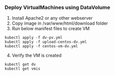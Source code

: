 
### Deploy VirtualMachines using DataVolume

1. Install Apache2 or any other webserver 
2. Copy image in /var/www/html/download folder
3. Run below manifest files to create VM
```
kubectl apply -f dv-pv.yml
kubectl apply -f upload-centos-dv.yml
kubectl apply -f centos-vm-dv.yml
```

4. Verify the VM is created
```
kubectl get dv
kubectl get vmis
```
